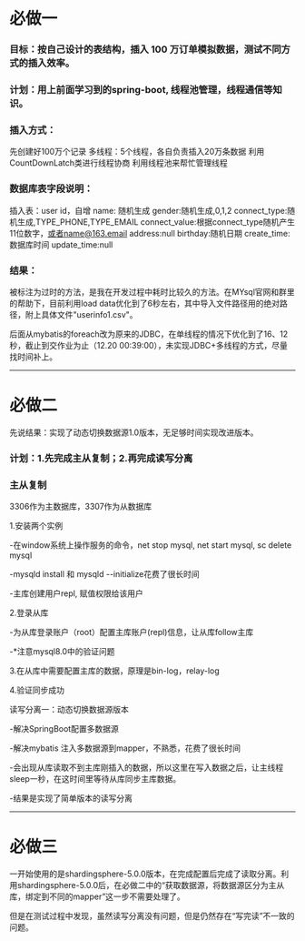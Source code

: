 # 必做一

### 目标：按自己设计的表结构，插入 100 万订单模拟数据，测试不同方式的插入效率。

### 计划：用上前面学习到的spring-boot, 线程池管理，线程通信等知识。

### 插入方式：

先创建好100万个记录
多线程：5个线程，各自负责插入20万条数据
利用CountDownLatch类进行线程协商
利用线程池来帮忙管理线程

### 数据库表字段说明：

插入表：user
id，自增
name: 随机生成
gender:随机生成,0,1,2
connect_type:随机生成,TYPE_PHONE,TYPE_EMAIL
connect_value:根据connect_type随机产生11位数字，或者name@163.email
address:null
birthday:随机日期
create_time:数据库时间
update_time:null

### 结果：

被标注为过时的方法，是我在开发过程中耗时比较久的方法。在MYsql官网和群里的帮助下，目前利用load data优化到了6秒左右，其中导入文件路径用的绝对路径，附上具体文件"userinfo1.csv"。

后面从mybatis的foreach改为原来的JDBC，在单线程的情况下优化到了16、12秒，截止到交作业为止（12.20 00:39:00），未实现JDBC+多线程的方式，尽量找时间补上。

--------------------------------------------------

# 必做二

先说结果：实现了动态切换数据源1.0版本，无足够时间实现改进版本。

### 计划：1.先完成主从复制；2.再完成读写分离

### 主从复制

3306作为主数据库，3307作为从数据库

1.安装两个实例

-在window系统上操作服务的命令，net stop mysql, net start mysql, sc delete mysql

-mysqld install 和 mysqld --initialize花费了很长时间

-主库创建用户repl, 赋值权限给该用户

2.登录从库

-为从库登录账户（root）配置主库账户(repl)信息，让从库follow主库

-*注意mysql8.0中的验证问题

3.在从库中需要配置主库的数据，原理是bin-log，relay-log

4.验证同步成功



读写分离一：动态切换数据源版本

-解决SpringBoot配置多数据源

-解决mybatis 注入多数据源到mapper，不熟悉，花费了很长时间

-会出现从库读取不到主库刚插入的数据，所以这里在写入数据之后，让主线程sleep一秒，在这时间里等待从库同步主库数据。

-结果是实现了简单版本的读写分离

-----

# 必做三

一开始使用的是shardingsphere-5.0.0版本，在完成配置后完成了读取分离。利用shardingsphere-5.0.0后，在必做二中的“获取数据源，将数据源区分为主从库，绑定到不同的mapper”这一步不需要处理了。

但是在测试过程中发现，虽然读写分离没有问题，但是仍然存在“写完读”不一致的问题。

